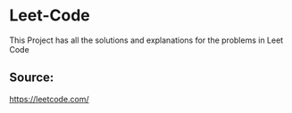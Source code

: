 # Leet-Code

This Project has all the solutions and explanations for the problems in Leet Code

## Source: 
https://leetcode.com/
